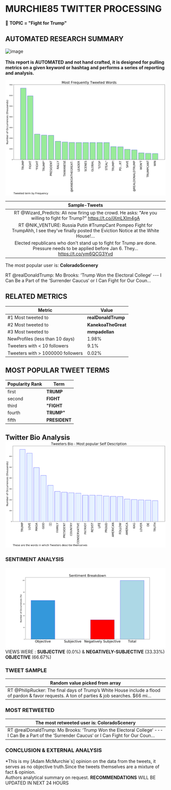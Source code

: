 # MURCHIE85 TWITTER PROCESSING 
&#x1F34E; **TOPIC = "Fight for Trump"**

## AUTOMATED RESEARCH SUMMARY

![image](https://marketingplatform.google.com/about/static/images/gmp/analytics-smb-benefit.jpg)
<br></br>
<b> This report is AUTOMATED and not hand crafted, it is designed for pulling metrics on a given keyword or hashtag and performs a series of reporting and analysis.</b>



![image](TWEETS.png)



|                **Sample-Tweets**        |
| :-------------: |
| RT @Wizard_Predicts: Ali now firing up the crowd. He asks: "Are you willing to fight for Trump?" https://t.co/jXmLXIm4gA |
| RT @NIK_VENTURE: Russia Putin #TrumpCant Pompeo Fight for TrumpAhh, I see they've finally posted the Eviction Notice at the White House!… |
| Elected republicans who don't stand up to fight for Trump are done. Pressure needs to be applied before Jan 6. They… https://t.co/ym6QCG3Yvd |

The most popular user is: **ColoradoScenery**
<div class="alert alert-block alert-danger"> RT @realDonaldTrump: Mo Brooks: ‘Trump Won the Electoral College‘ --- I Can Be a Part of the ‘Surrender Caucus‘ or I Can Fight for Our Coun…</div>

## RELATED METRICS<br>
| Metric | Value |
| ------------- | ------------- |
| #1 Most tweeted to  | **realDonaldTrump** |
| #2 Most tweeted to  | **KanekoaTheGreat** |
| #3 Most tweeted to  | **mmpadellan** |
| NewProfiles (less than 10 days) | 1.98%  |
| Tweeters with < 10 followers  | 9.1%|
| Tweeters with > 1000000 followers  | 0.02%  |



## MOST POPULAR TWEET TERMS 


| Popularity Rank  | Term |
| ------------- | ------------- |
| first  | **TRUMP**  |
| second  | **FIGHT**  |
| third  | **"FIGHT** |
| fourth  | **TRUMP"**  |
| fifth  | **PRESIDENT**  |


## Twitter Bio Analysis![image](BIO.png)
### SENTIMENT ANALYSIS
![image](sentiment.png)
VIEWS WERE : **SUBJECTIVE**  (0.0%) & **NEGATIVELY-SUBJECTIVE** (33.33%) **OBJECTIVE** (66.67%)

### TWEET SAMPLE 
| Random value picked from array |
| ------------- |
|RT @PhilipRucker: The final days of Trump’s White House include a flood of pardon &amp; favor requests. A ton of parties &amp; job searches. $66 mi… |

### MOST RETWEETED 

| The most retweeted user is: **ColoradoScenery**  |
| ------------- |
| RT @realDonaldTrump: Mo Brooks: ‘Trump Won the Electoral College‘ --- I Can Be a Part of the ‘Surrender Caucus‘ or I Can Fight for Our Coun… |

### CONCLUSION & EXTERNAL ANALYSIS

*This is my [Adam McMurchie`s] opinion on the data from the tweets, it serves as no objective truth.Since the tweets themselves are a mixture of fact & opinion.<br>
Authors analytical summary on request.
**RECOMMENDATIONS** WILL BE UPDATED IN NEXT  24 HOURS <br>